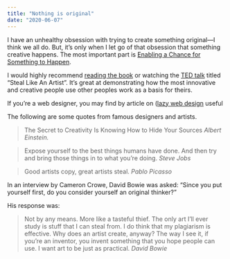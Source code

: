 ```yaml
---
title: "Nothing is original"
date: "2020-06-07"
---
```


I have an unhealthy obsession with trying to create something original—I think we all do. But, it’s only when I let go of that obsession that something creative happens. The most important part is [Enabling a Chance for Something to Happen](https://daveredfern.com/enabling-a-chance-for-something-to-happen/).

I would highly recommend [reading the book](https://www.goodreads.com/book/show/13099738-steal-like-an-artist) or watching the [TED talk](https://www.youtube.com/watch?v=oww7oB9rjgw) titled “Steal Like An Artist”. It’s great at demonstrating how the most innovative and creative people use other peoples work as a basis for theirs. 

If you’re a web designer, you may find by article on ([lazy web design](https://daveredfern.com/lazy-web-design/) useful

The following are some quotes from famous designers and artists.

> The Secret to Creativity Is Knowing How to Hide Your Sources
> *Albert Einstein.*

> Expose yourself to the best things humans have done. And then try and bring those things in to what you’re doing.
> *Steve Jobs*

> Good artists copy, great artists steal.
> *Pablo Picasso*

In an interview by Cameron Crowe, David Bowie was asked: “Since you put yourself first, do you consider yourself an original thinker?”

His response was:

> Not by any means. More like a tasteful thief. The only art I’ll ever study is stuff that I can steal from. I do think that my plagiarism is effective. Why does an artist create, anyway? The way I see it, if you’re an inventor, you invent something that you hope people can use. I want art to be just as practical.
> *David Bowie*